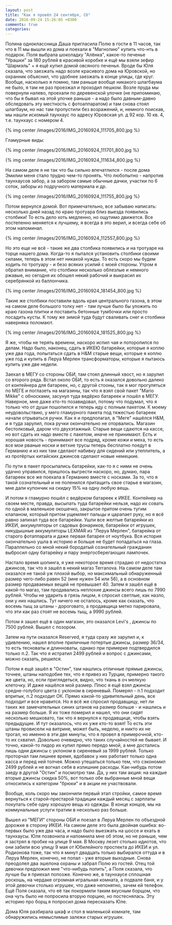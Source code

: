 ```yaml
---
layout: post
title: "Как я провёл 24 сентября, Сб"
date: 2016-09-24 15:26:05 +0300
comments: true
categories: 
---
```

Полина одноклассница Даша пригласила Полю в гости в 11 часов, так что в 11 мы вышли из дома и поехали в "Магнолию" купить что-нть в подарок. Поля выбрала шоколадку "Алёнка", какое-то печенье "Урашки" за 180 рублей в красивой коробке и ещё мы взяли зефир "Шармэль" + я ещё купил домой овсяного печенья. Вроде бы Юля сказала, что заезжать надо возле красивого дома на Юровской, но охранник объяснил, что удобнее заезжать в конце улицы, где круг. Вообще, насколько я помню, там раньше вообще никакого шлагбаума не было, я там не раз проезжал и проходил пешком. Возле пруда мы повернули налево, проехали по деревенской улочке (не припоминаю, что бы я бывал на этой улочке раньше - а надо было давным-давно обследовать эту местность с фотоаппаратом) и там снова стоял шлагбаум, но нас там пропустили без возражений, и, немного поискав, мы нашли искомый таунхаус по адресу Юровская ул. д 92 кор. 10 кв. 4, т.е. таунхаус с номером 4.


{% img center /images/2016/IMG_20160924_111705_800.jpg %}

Гламурные виды:

{% img center /images/2016/IMG_20160924_111701_800.jpg %}

{% img center /images/2016/IMG_20160924_111634_800.jpg %}

На самом деле я не так что бы сильно впечатлился - после дома Эмилии меня стало трудно чем-то пронять. Что любопытно - напротив таунхаусов забор, а за забором самые обычные дачки, участки по 6 соток, заборы из подручного материала и др.

{% img center /images/2016/IMG_20160924_111755_800.jpg %}

Потом вернулся домой. Вот примечательно, все забываю написать: несколько дней назад по краю тротуара близ выезда появились столбики! То есть дело хоть медленно, но ощутимо движется. Все постепенно меняется к лучшему, я всегда в это верил, и всегда себе об этом напоминал. 

{% img center /images/2016/IMG_20160924_112557_800.jpg %}

Но это еще не всё - такие же два столбика появились и на тротуаре на торце нашего дома. Когда-то я пытался установить столбики своими силами, теперь в этом нет никакой нужды. То есть скоро мы будем ходить по тротуару - и безо всяких усилий с моей стороны. Утром я обратил внимание, что столбики несколько облезлые и немного ржавые, но сегодня их обошел некий рабочий и выкрасил их серебрянкой из баллончика.

{% img center /images/2016/IMG_20160924_181454_800.jpg %}

Такие же столбики поставили вдоль края центрального газона, в этом на самом деле большого толку нет - там лучше было бы уложить по краю газона плитки и поставить бетонные тумбочки или просто посадить кусты. К тому же зимой туда будут сваливать снег и столбики наверняка поломают.

{% img center /images/2016/IMG_20160924_181525_800.jpg %}

Я же, чтобы не терять времени, наскоро испил чая и поторопился по делам. Надо было, наконец, сдать в ИКЕЮ батарейки, которые я коплю уже два года, попытаться сдать в H&M старые вещи, которые я коплю уже год и купить в Леруа Мерлен трансформаторы, которые я пытаюсь купить уже две недели.

Заехал в МЕГУ со стороны ОБИ, там стоял длинный хвост, но я зарулил со второго ряда. Встал около ОБИ, то есть я оказался довольно далеко от контейнера для батареек, но, с другой стооны, так я мог прогуляться по МЕГЕ и поглазеть на магазины, так что я взял свой пакет "Mario Mikke" с обносками, засунул туда ведёрко батареек и пошёл в МЕГУ. Наверное, мне даже кто-то позавидовал, потому что подумал, что я только что от души пошопился и теперь иду с полным пакетом. К моему неудовольствию, у мего гламурного пакета под тяжестью батареек начали отрываться ручки. Как я и предполагал, в "Меге" нашёлся H&M, и я туда зарулил, пока ручки окончательно не оторвались. Магазин бестолковый, даром что двухэтажный. Старые вещи сдаются на кассе, но вот сдать их надо вместе с пакетом, иначе не принимают. Есть и хорошая новость - принимают все подряд, кроме кожи и меха, то есть все мои рваные носки и ветхие трусы теперь бесплатно поедут в Германию и из них там сделают набивку для сидений или утеплитель, а из протёртых китайских джинсов сделают новые немецкие.

По пути в пакет просыпались батарейки, как-то я с ними не очень удачно управился, пришлось выгрести наскоро, но, думаю, пара батареек все же поехала в Германию вместе с носками. За то, что я такой сознательный и не поленился притащить свое старье в магазин, мне дали купончик на скидку 15% на одну любую вещь.

И потом я гламурно пошёл с ведёрком батареек к ИКЕЕ. Контейнер на своем месте, правда, высыпать туда батарейки нельзя, надо их совать по одной в маленькое окошечко, закрытое притом очень тугим клапаном, который притом ущемляет пальцы и царапает руку, но я всё равно запихал туда все батарейки. Ушли все желтые батарейки из ИКЕИ, аккумуляторы от садовых фонариков, батарейки от игрушек, никудышные аккумуляторы LEXMAR из "Леруа Мерлен", батарейка от старого фотаппарата и даже первая батарея от ноутбука. Вся история окончательно ушла в историю и больше не будет попадаться на глаза. Параллельно со мной некий бородатый сознательный гражданин выбросил одну батарейку и пару энергосберегающих лампочек.

Настало время шопинга, я уже некоторое время страдаю от недостатка джинсов, так что я зашёл в некий магаз Terranova. На самом деле там оказался не такой уж плохой выбор, но максимальный обнаруженный размер чего-либо равен 52 (мне нужен 54 или 56), а в основном размер продаваемых вещей не превышает 40. Затем я зашёл ещё в какой-то магаз, там продавались неплохие джинсы всего лишь по 7990 рублей. Чтобы не ударить в грязь лицом, я спросил светлые, как назло, они у них нашлись. Тут ничего не осталось, кроме как сказать, что восемь тыщ за штаны - дороговато, а продавщица метко парировала, что эти как раз стоят не восемь тыщ, а 9990 рублей.

Потом я зашел ещё в один магазин, это оказался Levi's , джинсы по 7500 рублей. Вышел с позором.

Затем на пути оказался Reserved, я туда сразу же зарулил и, к удивлению, нашел вполне приличные потертые джинсы, размер 36/34, то есть тесноваты и длинноваты, однако при примерке подтвердился только п.2. Так что я истратил 2499 рублей и вопрос с джинсами, можно сказать, решился. 

Потом я ещё зашёл в "Остин", там нашлись отличные прямые джинсы, точнее, штаны наподобие тех, что я привез из Турции, примерно такого же цвета, но, если приглядеться, видно, что ткань в оч мелкую клеточку. И даже нашёлся мой размер. Плюс я ещё взял джинсы средне-голубого цвета с уклоном в сиреневый. Померял - п.1 подходит впритык, п.2 подходит ОК. Прямо какой-то удивительный день, все подходит и все нравится. Но я всё же спросил продавщицу, нет ли таких же замечательных синих штанов на размер больше - и нашлись и на размер больше. Я их тоже померил и нашел, что они сидят несколько мешковато, так что я вернулся к продавщице, чтобы взять предыдущие. И тут оказалось, что их уже кто-то взял! То есть эти штаны провисели на витрине, может быть, неделю, и никто их не трогал, но именно в эти две минуты, что я провел в примерочной, кто-то их схватил. Довольно очевидно, что таких случайностей не бывает. И точно, какой-то пидор их купил прямо передо мной, а мне достались лишь одни джинсы с уклоном в сиреневый за 1999 рублей. Только проторчал там лишнее время, вдобавок у них работает только одна касса и перед ней толчея. Можно утешаться только тем, что сэкономил 2499 рублей и не вогнал себя в излишние расходы. Как-нибудь потом заеду в другой "Остин" и посмотрю там. Да, у них там акция: на каждые вторые джинсы скидка 50%, вот только обе выбранные мной вещи относились к категории "брюки" и в акции не участвовали.

Вообще, коль скоро мы закончили первый этап стройки, самое время вернуться к старой-престарой традиции каждый месяц с зарплаты покупать себе одну хорошую вещь из одежды. В конце концов, мы на коммунальные услуги тратим в несколько раз больше.

Вышел из "МЕГИ" стороны ОБИ и поезал в Леруа Мерлен по объездной дорожке в сторону ИКЕИ. На самом деле это была двойная ошибка: во-первых было уже два часа, и надо было выезжать на шоссе и ехать в таунхаусы. Юля позвонила и напомнила мне об этом, но не раньше, чем я застрял в пробке на улице 9 мая. В Москву лезет столько идиотов, что они забили всю улицу 9 мая от Юбилейного проспекта до ИКЕИ и ул. Родионова тоже, так что я минут двадцать только выбирался оттуда и в Леруа Мерлен, конечно, не попал - уже вторые выходные. Снова преодолел два эшелона охраны и забрал Полю из гостей. Отец той девочки предложил мне "что-нибудь попить", а Поля сказала, что лучше бы я приехал попозже. Конечно же, в таунхаусе сплошная роскошь, на чердаке огромная игральная комната, а подвале баня, и у этой девочки столько игрушек, что даже непонятно, зачем ей телефон. Ещё Поля сказала, что её так покормили таким вкусным борщом, что она чуть было не попросила вторую порцию, но постеснялась. Эту историю про борщ я попросил дома пересказать Юле.

Дома Юля разбирала шкаф и стол в маленькой комнате, там обнаружились немыслимые залежи старых игрушек.